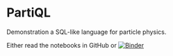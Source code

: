 # PartiQL

Demonstration a SQL-like language for particle physics.

Either read the notebooks in GitHub or [![Binder](https://mybinder.org/badge_logo.svg)](https://mybinder.org/v2/gh/jpivarski/PartiQL.git/master?urlpath=lab/01-introduction.ipynb)
